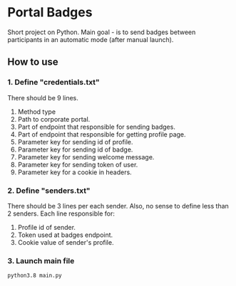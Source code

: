 # Portal Badges
Short project on Python. Main goal - is to send badges between participants in an automatic mode (after manual launch).

## How to use

### 1. Define "credentials.txt"
There should be 9 lines.
1. Method type
2. Path to corporate portal.
3. Part of endpoint that responsible for sending badges.
4. Part of endpoint that responsible for getting profile page.
5. Parameter key for sending id of profile.  
6. Parameter key for sending id of badge.  
7. Parameter key for sending welcome message.  
8. Parameter key for sending token of user.  
9. Parameter key for a cookie in headers.

### 2. Define "senders.txt"
There should be 3 lines per each sender. Also, no sense to define less than 2 senders.
Each line responsible for:
1. Profile id of sender.
2. Token used at badges endpoint.
3. Cookie value of sender's profile.

### 3. Launch main file
```
python3.8 main.py
```